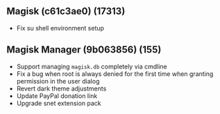 ## Magisk (c61c3ae0) (17313)
- Fix su shell environment setup

## Magisk Manager (9b063856) (155)
- Support managing `magisk.db` completely via cmdline
- Fix a bug when root is always denied for the first time when granting permission in the user dialog
- Revert dark theme adjustments
- Update PayPal donation link
- Upgrade snet extension pack
